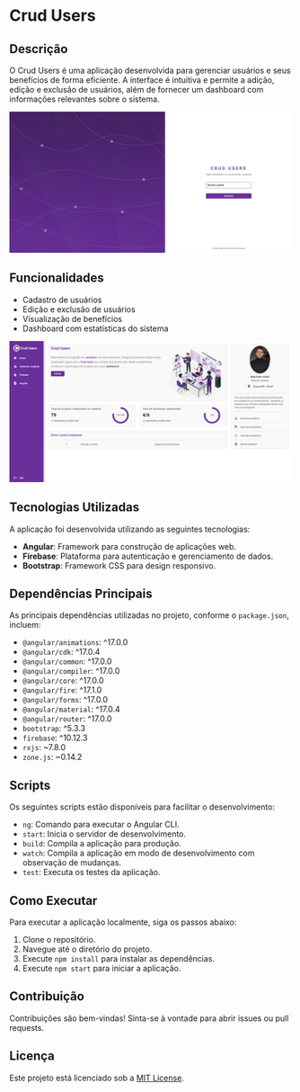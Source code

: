 # Crud Users

## Descrição
O Crud Users é uma aplicação desenvolvida para gerenciar usuários e seus benefícios de forma eficiente. A interface é intuitiva e permite a adição, edição e exclusão de usuários, além de fornecer um dashboard com informações relevantes sobre o sistema.

![Tela de Login](src/assets/img01.png)

## Funcionalidades
- Cadastro de usuários
- Edição e exclusão de usuários
- Visualização de benefícios
- Dashboard com estatísticas do sistema

![Dashboard](src/assets/img02.png)

## Tecnologias Utilizadas
A aplicação foi desenvolvida utilizando as seguintes tecnologias:

- **Angular**: Framework para construção de aplicações web.
- **Firebase**: Plataforma para autenticação e gerenciamento de dados.
- **Bootstrap**: Framework CSS para design responsivo.

## Dependências Principais
As principais dependências utilizadas no projeto, conforme o `package.json`, incluem:

- `@angular/animations`: ^17.0.0
- `@angular/cdk`: ^17.0.4
- `@angular/common`: ^17.0.0
- `@angular/compiler`: ^17.0.0
- `@angular/core`: ^17.0.0
- `@angular/fire`: ^17.1.0
- `@angular/forms`: ^17.0.0
- `@angular/material`: ^17.0.4
- `@angular/router`: ^17.0.0
- `bootstrap`: ^5.3.3
- `firebase`: ^10.12.3
- `rxjs`: ~7.8.0
- `zone.js`: ~0.14.2

## Scripts
Os seguintes scripts estão disponíveis para facilitar o desenvolvimento:

- `ng`: Comando para executar o Angular CLI.
- `start`: Inicia o servidor de desenvolvimento.
- `build`: Compila a aplicação para produção.
- `watch`: Compila a aplicação em modo de desenvolvimento com observação de mudanças.
- `test`: Executa os testes da aplicação.

## Como Executar
Para executar a aplicação localmente, siga os passos abaixo:

1. Clone o repositório.
2. Navegue até o diretório do projeto.
3. Execute `npm install` para instalar as dependências.
4. Execute `npm start` para iniciar a aplicação.

## Contribuição
Contribuições são bem-vindas! Sinta-se à vontade para abrir issues ou pull requests.

## Licença
Este projeto está licenciado sob a [MIT License](LICENSE).
